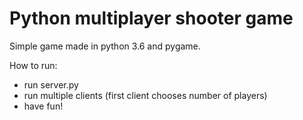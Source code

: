 # Python multiplayer shooter game

Simple game made in python 3.6 and pygame. 

How to run:
- run server.py
- run multiple clients (first client chooses number of players)
- have fun!
